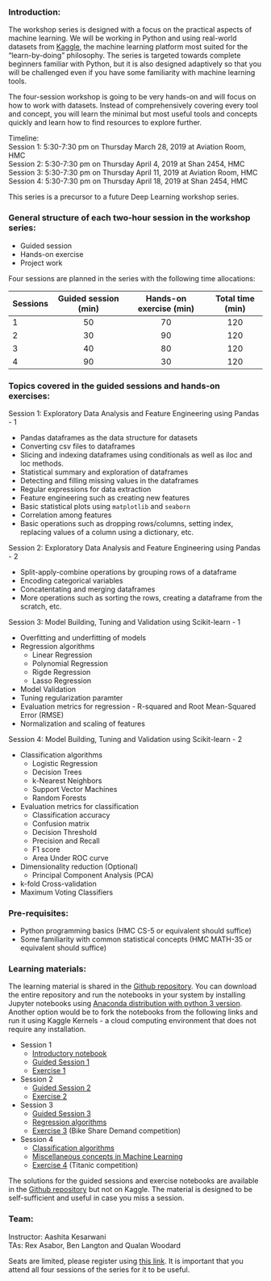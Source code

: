 ### Introduction:

The workshop series is designed with a focus on the practical aspects of machine learning. We will be working in Python and using real-world datasets from [Kaggle](https://www.kaggle.com), the machine learning platform most suited for the “learn-by-doing” philosophy. The series is targeted towards complete beginners familiar with Python, but it is also designed adaptively so that you will be challenged even if you have some familiarity with machine learning tools. 


The four-session workshop is going to be very hands-on and will focus on how to work with datasets. Instead of comprehensively covering every tool and concept, you will learn the minimal but most useful tools and concepts quickly and learn how to find resources to explore further.  

Timeline:   
Session 1: 5:30-7:30 pm on Thursday March 28, 2019 at Aviation Room, HMC   
Session 2: 5:30-7:30 pm on Thursday April 4, 2019 at Shan 2454, HMC   
Session 3: 5:30-7:30 pm on Thursday April 11, 2019 at Aviation Room, HMC    
Session 4: 5:30-7:30 pm on Thursday April 18, 2019 at Shan 2454, HMC   

This series is a precursor to a future Deep Learning workshop series. 

### General structure of each two-hour session in the workshop series:
* Guided session
* Hands-on exercise
* Project work

Four sessions are planned in the series with the following time allocations:

| Sessions | Guided session (min) | Hands-on exercise (min) | Total time (min) |
|----------|:----------:|:----------:|:----------------:|
| 1 | 50 | 70  | 120 |
| 2 | 30 | 90  | 120 |
| 3 | 40 | 80 | 120 |
| 4 | 90 | 30 | 120 |

### Topics covered in the guided sessions and hands-on exercises:  
Session 1: Exploratory Data Analysis and Feature Engineering using Pandas - 1
- Pandas dataframes as the data structure for datasets
- Converting csv files to dataframes 
- Slicing and indexing dataframes using conditionals as well as iloc and loc methods.
- Statistical summary and exploration of dataframes
- Detecting and filling missing values in the dataframes 
- Regular expressions for data extraction
- Feature engineering such as creating new features 
- Basic statistical plots using `matplotlib` and `seaborn`
- Correlation among features
- Basic operations such as dropping rows/columns, setting index, replacing values of a column using a dictionary, etc.

Session 2: Exploratory Data Analysis and Feature Engineering using Pandas - 2
- Split-apply-combine operations by grouping rows of a dataframe 
- Encoding categorical variables 
- Concatentating and merging dataframes 
- More operations such as sorting the rows, creating a dataframe from the scratch, etc. 

Session 3: Model Building, Tuning and Validation using Scikit-learn - 1
- Overfitting and underfitting of models
- Regression algorithms 
    - Linear Regression
    - Polynomial Regression
    - Rigde Regression
    - Lasso Regression
- Model Validation
- Tuning regularization paramter
- Evaluation metrics for regression - R-squared and Root Mean-Squared Error (RMSE)
- Normalization and scaling of features
    
Session 4: Model Building, Tuning and Validation using Scikit-learn - 2
- Classification algorithms 
    - Logistic Regression
    - Decision Trees
    - k-Nearest Neighbors
    - Support Vector Machines
    - Random Forests
- Evaluation metrics for classification 
    - Classification accuracy
    - Confusion matrix
    - Decision Threshold
    - Precision and Recall
    - F1 score
    - Area Under ROC curve
- Dimensionality reduction (Optional)
    - Principal Component Analysis (PCA)
- k-fold Cross-validation
- Maximum Voting Classifiers

### Pre-requisites:
* Python programming basics (HMC CS-5 or equivalent should suffice)
* Some familiarity with common statistical concepts (HMC MATH-35 or equivalent should suffice)

### Learning materials:
The learning material is shared in the [Github repository](https://github.com/AashitaK/ML-Workshops). You can download the entire repository and run the notebooks in your system by installing Jupyter notebooks using [Anaconda distribution with python 3 version](https://www.anaconda.com/distribution/). Another option would be to fork the notebooks from the following links and run it using Kaggle Kernels - a cloud computing environment that does not require any installation.  
* Session 1
    * [Introductory notebook](https://www.kaggle.com/aashita/introduction-to-ml-workshop-series)
    * [Guided Session 1](https://www.kaggle.com/aashita/guided-session-1)
    * [Exercise 1](https://www.kaggle.com/aashita/exercise-1)
* Session 2
    * [Guided Session 2](https://www.kaggle.com/aashita/guided-session-2)
    * [Exercise 2](https://www.kaggle.com/aashita/exercise-2)
* Session 3
    * [Guided Session 3](https://www.kaggle.com/aashita/guided-session-3)
    * [Regression algorithms](https://www.kaggle.com/aashita/regression-algorithms)
    * [Exercise 3](https://www.kaggle.com/aashita/exercise-3) (Bike Share Demand competition)
* Session 4
    * [Classification algorithms](https://www.kaggle.com/aashita/classification-algorithms)
    * [Miscellaneous concepts in Machine Learning](https://www.kaggle.com/aashita/guided-session-4)
    * [Exercise 4](https://www.kaggle.com/aashita/exercise-4) (Titanic competition)

The solutions for the guided sessions and exercise notebooks are available in the [Github repository](https://github.com/AashitaK/ML-Workshops) but not on Kaggle. The material is designed to be self-sufficient and useful in case you miss a session. 

### Team:
Instructor: Aashita Kesarwani  
TAs: Rex Asabor, Ben Langton and Qualan Woodard


Seats are limited, please register using [this link](https://forms.gle/wFA1q9eqG3hgn2xN6). It is important that you attend all four sessions of the series for it to be useful.
